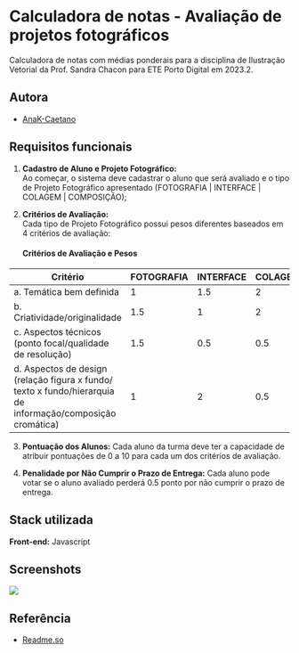 # Calculadora de notas - Avaliação de projetos fotográficos

Calculadora de notas com médias ponderais para a disciplina de Ilustração Vetorial da Prof. Sandra Chacon para ETE Porto Digital em 2023.2. 


## Autora

- [AnaK-Caetano](https://github.com/AnaK-Caetano)


## Requisitos funcionais

1. **Cadastro de Aluno e Projeto Fotográfico:**  
Ao começar, o sistema deve cadastrar o aluno que será avaliado e o tipo de Projeto Fotográfico  apresentado (FOTOGRAFIA | INTERFACE | COLAGEM | COMPOSIÇÃO);

2. **Critérios de Avaliação:**  
    Cada tipo de Projeto Fotográfico possui pesos diferentes baseados em 4 critérios de avaliação:
      
      #### Critérios de Avaliação e Pesos

| Critério                                   | FOTOGRAFIA | INTERFACE | COLAGEM |COMPOSIÇÃO |
|--------------------------------------------|-----------------|-----------------|--------------|------------------|
| a. Temática bem definida                   | 1               | 1.5             | 2            | 2                |
| b. Criatividade/originalidade             | 1.5             | 1               | 2            | 2                |
| c. Aspectos técnicos (ponto focal/qualidade de resolução) | 1.5   | 0.5             | 0.5          | 0.5              |
| d. Aspectos de design (relação figura x fundo/ texto x fundo/hierarquia de informação/composição cromática) | 1 | 2 | 0.5 | 0.5 |

3. **Pontuação dos Alunos:**
Cada aluno da turma deve ter a capacidade de atribuir pontuações de 0 a 10 para cada um dos critérios de avaliação.

4. **Penalidade por Não Cumprir o Prazo de Entrega:**
Cada aluno pode votar se o aluno avaliado perderá 0.5 ponto por não cumprir o prazo de entrega.



## Stack utilizada

**Front-end:** Javascript


## Screenshots
<img src="img/print1.jpg">

## Referência

 - [Readme.so](https://readme.so/pt)
